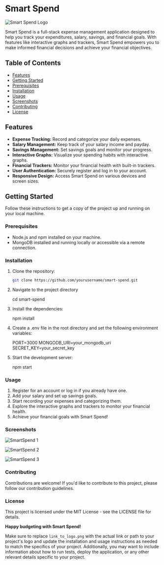 # Smart Spend

![Smart Spend Logo](link_to_logo.png)

Smart Spend is a full-stack expense management application designed to help you track your expenditures, salary, savings, and financial goals. With features like interactive graphs and trackers, Smart Spend empowers you to make informed financial decisions and achieve your financial objectives.

## Table of Contents

- [Features](#features)
- [Getting Started](#getting-started)
- [Prerequisites](#prerequisites)
- [Installation](#installation)
- [Usage](#usage)
- [Screenshots](#screenshots)
- [Contributing](#contributing)
- [License](#license)

## Features

- **Expense Tracking:** Record and categorize your daily expenses.
- **Salary Management:** Keep track of your salary income and payday.
- **Savings Management:** Set savings goals and monitor your progress.
- **Interactive Graphs:** Visualize your spending habits with interactive graphs.
- **Financial Trackers:** Monitor your financial health with built-in trackers.
- **User Authentication:** Securely register and log in to your account.
- **Responsive Design:** Access Smart Spend on various devices and screen sizes.

## Getting Started

Follow these instructions to get a copy of the project up and running on your local machine.

### Prerequisites

- Node.js and npm installed on your machine.
- MongoDB installed and running locally or accessible via a remote connection.

### Installation

1. Clone the repository:

   ```bash
   git clone https://github.com/yourusername/smart-spend.git

2. Navigate to the project directory

   cd smart-spend

3. Install the dependencies:

   npm install

4. Create a .env file in the root directory and set the following environment variables:

   PORT=3000
   MONGODB_URI=your_mongodb_uri
   SECRET_KEY=your_secret_key

5. Start the development server:

   npm start

### Usage

1. Register for an account or log in if you already have one.
2. Add your salary and set up savings goals.
3. Start recording your expenses and categorizing them.
4. Explore the interactive graphs and trackers to monitor your financial health.
5. Achieve your financial goals with Smart Spend!

### Screenshots

![SmartSpend 1](https://github.com/Tarush001/SmartSpend/assets/110281400/34a8886f-ccb6-4642-97be-2e95108ea0b4)

![SmartSpend 2](https://github.com/Tarush001/SmartSpend/assets/110281400/9ae796be-2bf3-41d1-a995-13ebc74e7f9a)

![SmartSpend 3](https://github.com/Tarush001/SmartSpend/assets/110281400/4ecac03b-3dbe-46fb-857e-ba159962d19b)

### Contributing

Contributions are welcome! If you'd like to contribute to this project, please follow our contribution guidelines.


### License
This project is licensed under the MIT License - see the LICENSE file for details.


**Happy budgeting with Smart Spend!**



Make sure to replace `link_to_logo.png` with the actual link or path to your project's logo and update the installation and usage instructions as needed to match the specifics of your project. Additionally, you may want to include information about how to run tests, deploy the application, or any other relevant details specific to your project.





